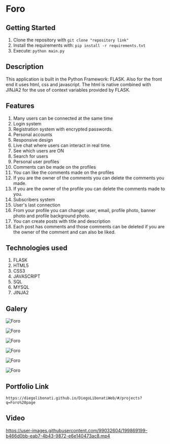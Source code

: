 # Foro

## Getting Started

1. Clone the repository with `git clone "repository link"`
2. Install the requirements with: `pip install -r requirements.txt`
3. Execute: `python main.py`

## Description

This application is built in the Python Framework: FLASK. Also for the front end it uses html, css and javascript. The html is native combined with JINJA2 for the use of context variables provided by FLASK.

## Features

1. Many users can be connected at the same time
2. Login system
3. Registration system with encrypted passwords.
4. Personal accounts
5. Responsive design
6. Live chat where users can interact in real time.
7. See which users are ON
8. Search for users
9. Personal user profiles
10. Comments can be made on the profiles
11. You can like the comments made on the profiles
12. If you are the owner of the comments you can delete the comments you made.
13. If you are the owner of the profile you can delete the comments made to you.
14. Subscribers system
15. User's last connection
16. From your profile you can change: user, email, profile photo, banner photo and profile background photo.
17. You can create posts with title and description
18. Each post has comments and those comments can be deleted if you are the owner of the comment and can also be liked.

## Technologies used

1. FLASK
2. HTML5
3. CSS3
4. JAVASCRIPT
5. SQL
6. MYSQL
7. JINJA2

## Galery

![Foro](https://raw.githubusercontent.com/DiegoLibonati/DiegoLibonatiWeb/main/data/projects/Flask/Imagenes/foroflask/foroflask.png)

![Foro](https://raw.githubusercontent.com/DiegoLibonati/DiegoLibonatiWeb/main/data/projects/Flask/Imagenes/foroflask/foroflask-0.jpg)

![Foro](https://raw.githubusercontent.com/DiegoLibonati/DiegoLibonatiWeb/main/data/projects/Flask/Imagenes/foroflask/foroflask-1.jpg)

![Foro](https://raw.githubusercontent.com/DiegoLibonati/DiegoLibonatiWeb/main/data/projects/Flask/Imagenes/foroflask/foroflask-2.jpg)

![Foro](https://raw.githubusercontent.com/DiegoLibonati/DiegoLibonatiWeb/main/data/projects/Flask/Imagenes/foroflask/foroflask-3.jpg)

![Foro](https://raw.githubusercontent.com/DiegoLibonati/DiegoLibonatiWeb/main/data/projects/Flask/Imagenes/foroflask/foroflask-4.jpg)

## Portfolio Link

`https://diegolibonati.github.io/DiegoLibonatiWeb/#/projects?q=Foro%20page`

## Video 



https://user-images.githubusercontent.com/99032604/199869199-b466d0bb-eab7-4b43-9872-e6e140473ac8.mp4

